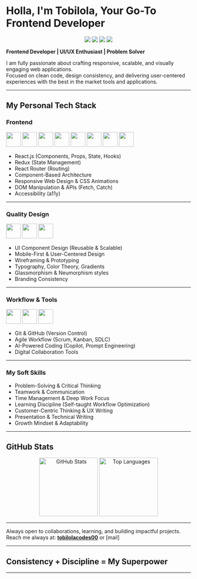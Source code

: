 # Holla, I'm Tobilola, Your Go-To Frontend Developer

<p align="center">
  <img src="https://img.shields.io/badge/Frontend-Engineer-blue?style=for-the-badge" />
  <img src="https://img.shields.io/badge/Graphics-Designer-red?style=for-the-badge" />
  <img src="https://img.shields.io/badge/Creative-Developer-green?style=for-the-badge" />
  <img src="https://img.shields.io/badge/Web%20Experiences-yellow?style=for-the-badge" />
</p>

**Frontend Developer | UI/UX Enthusiast | Problem Solver**  

I am fully passionate about crafting responsive, scalable, and visually engaging web applications.  
Focused on clean code, design consistency, and delivering user-centered experiences with the best in the market tools and applications.  

---

## My Personal Tech Stack  

### Frontend  
<p>
  <img src="https://cdn.jsdelivr.net/gh/devicons/devicon/icons/html5/html5-original.svg" width="40" height="40"/> 
  <img src="https://cdn.jsdelivr.net/gh/devicons/devicon/icons/css3/css3-original.svg" width="40" height="40"/>
  <img src="https://cdn.jsdelivr.net/gh/devicons/devicon/icons/javascript/javascript-original.svg" width="40" height="40"/>
  <img src="https://cdn.jsdelivr.net/gh/devicons/devicon/icons/react/react-original.svg" width="40" height="40"/>
  <img src="https://cdn.jsdelivr.net/gh/devicons/devicon/icons/redux/redux-original.svg" width="40" height="40"/>
  <img src="https://cdn.jsdelivr.net/gh/devicons/devicon/icons/bootstrap/bootstrap-original.svg" width="40" height="40"/>
  <img src="https://cdn.jsdelivr.net/gh/devicons/devicon/icons/tailwindcss/tailwindcss-plain.svg" width="40" height="40"/>
  <img src="https://cdn.jsdelivr.net/gh/devicons/devicon/icons/jquery/jquery-original.svg" width="40" height="40"/>
</p>  

- React.js (Components, Props, State, Hooks)  
- Redux (State Management)  
- React Router (Routing)  
- Component-Based Architecture  
- Responsive Web Design & CSS Animations  
- DOM Manipulation & APIs (Fetch, Catch)  
- Accessibility (a11y)  

---

### Quality Design  
<p>
  <img src="https://cdn.jsdelivr.net/gh/devicons/devicon/icons/photoshop/photoshop-line.svg" width="40" height="40"/>
  <img src="https://cdn.jsdelivr.net/gh/devicons/devicon/icons/canva/canva-original.svg" width="40" height="40"/>
  <img src="https://cdn.jsdelivr.net/gh/devicons/devicon/icons/figma/figma-original.svg" width="40" height="40"/>
</p>

- UI Component Design (Reusable & Scalable)  
- Mobile-First & User-Centered Design  
- Wireframing & Prototyping  
- Typography, Color Theory, Gradients  
- Glassmorphism & Neumorphism styles  
- Branding Consistency  

---

### Workflow & Tools  
<p>
  <img src="https://cdn.jsdelivr.net/gh/devicons/devicon/icons/git/git-original.svg" width="40" height="40"/>
  <img src="https://cdn.jsdelivr.net/gh/devicons/devicon/icons/github/github-original.svg" width="40" height="40"/>
  <img src="https://cdn.jsdelivr.net/gh/devicons/devicon/icons/vscode/vscode-original.svg" width="40" height="40"/>
</p>

- Git & GitHub (Version Control)  
- Agile Workflow (Scrum, Kanban, SDLC)  
- AI-Powered Coding (Copilot, Prompt Engineering)  
- Digital Collaboration Tools  

---

### My Soft Skills  
- Problem-Solving & Critical Thinking  
- Teamwork & Communication  
- Time Management & Deep Work Focus  
- Learning Discipline (Self-taught Workflow Optimization)  
- Customer-Centric Thinking & UX Writing  
- Presentation & Technical Writing  
- Growth Mindset & Adaptability  

---

## GitHub Stats  
<p align="center">
  <img src="https://github-readme-stats.vercel.app/api?username=tobilolacodes00&show_icons=true&theme=tokyonight" alt="GitHub Stats" height="160"/>
  <img src="https://github-readme-stats.vercel.app/api/top-langs/?username=tobilolacodes00&layout=compact&theme=tokyonight" alt="Top Languages" height="160"/>
</p>  

---

 Always open to collaborations, learning, and building impactful projects.  
 Reach me always at: **[tobilolacodes00](https://portfolio-tobilobacodes-projects.vercel.app/)** or [mail]
 
---
## **Consistency + Discipline = My Superpower**
---












